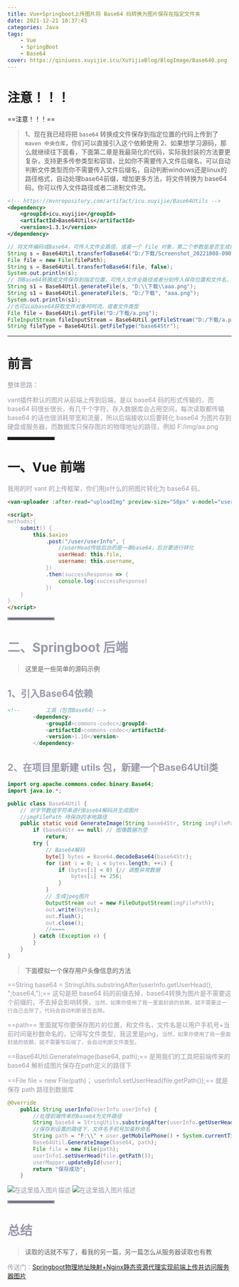 ```yaml
---
title: Vue+Springboot上传图片将 Base64 码转换为图片保存在指定文件夹
date: 2021-12-21 10:37:43
categories: Java
tags: 
    - Vue
    - SpringBoot
    - Base64
cover: https://qiniuoss.xuyijie.icu/XuYijieBlog/BlogImage/Base640.png
---
```


# 注意！！！
==注意！！！==
> 1、现在我已经将把 `base64` 转换成文件保存到指定位置的代码上传到了 `maven 中央仓库`，你们可以直接引入这个依赖使用
> 2、如果想学习源码，那么就继续往下面看，下面第二章是我最简化的代码，实际我封装的方法要更复杂，支持更多传参类型和容错，比如你不需要传入文件后缀名，可以自动判断文件类型而你不需要传入文件后缀名，自动判断windows还是linux的路径格式，自动处理base64前缀，增加更多方法，将文件转换为 base64 码，你可以传入文件路径或者二进制文件流。

```xml
<!-- https://mvnrepository.com/artifact/icu.xuyijie/Base64Utils -->
<dependency>
    <groupId>icu.xuyijie</groupId>
    <artifactId>Base64Utils</artifactId>
    <version>1.3.1</version>
</dependency>
```
```java
// 将文件编码成Base64，可传入文件全路径，或者一个 File 对象，第二个参数是是否生成前缀
String s = Base64Util.transferToBase64("D:/下载/Screenshot_20221008-090627.png", false);
File file = new File(filePath);
String s = Base64Util.transferToBase64(file, false);
System.out.println(s);
// 将Base64转换成文件保存到指定位置，可传入文件全路径或者分别传入保存位置和文件名，路径分隔符可使用/或\
String s1 = Base64Util.generateFile(s, "D:\\下载\\aaa.png");
String s1 = Base64Util.generateFile(s, "D:/下载", "aaa.png");
System.out.println(s1);
//也可以从base64获取文件对象呵呵流，或者文件类型
File file = Base64Util.getFile("D:/下载/a.png");
FileInputStream fileInputStream = Base64Util.getFileStream("D:/下载/a.png");
String fileType = Base64Util.getFileType("base64Str");
```

---

# 前言

<font color=#999AAA >整体思路：

vant插件默认的图片从前端上传到后端，是以 base64 码的形式传输的，而 base64 码很长很长，有几千个字符，存入数据库会占用空间，每次读取都传输 base64 的话也很消耗带宽和流量，所以后端接收以后要转化 base64 为图片存到硬盘或服务器，而数据库只保存图片的物理地址的路径，例如 F:/img/aa.png</font>

<hr style=" border:solid; width:100px; height:1px;" color=#000000 size=1">


# 一、Vue 前端

<font color=#999AAA >我用的时 vant 的上传框架，你们用js什么的把图片转化为 base64 码。

```html
<van-uploader :after-read="uploadImg" preview-size="50px" v-model="userHead" :max-count="1" />

<script>
methods:{
    submit() {
        this.$axios
            .post("/user/userInfo", {
                //userHead传给后台的是一串base64，后台要进行转化
                userHead: this.file,
                username: this.username,
            })
            .then(successResponse => {
                console.log(successResponse)
            })
    }
}
</script>

```

<hr style=" border:solid; width:100px; height:1px;" color=#000000 size=1">


# 二、Springboot 后端

> 这里是一些简单的源码示例

##  1、引入Base64依赖

```xml
<!--        工具（包含Base64）-->
        <dependency>
            <groupId>commons-codec</groupId>
            <artifactId>commons-codec</artifactId>
            <version>1.10</version>
        </dependency>
```



##  2、在项目里新建 utils 包，新建一个Base64Util类

```java
import org.apache.commons.codec.binary.Base64;
import java.io.*;

public class Base64Util {
    // 对字节数组字符串进行Base64解码并生成图片
    //imgFilePath 待保存的本地路径
    public static void GenerateImage(String base64Str, String imgFilePath) {
        if (base64Str == null) // 图像数据为空
            return;
        try {
            // Base64解码
            byte[] bytes = Base64.decodeBase64(base64Str);
            for (int i = 0; i < bytes.length; ++i) {
                if (bytes[i] < 0) {// 调整异常数据
                    bytes[i] += 256;
                }
            }
            // 生成jpeg图片
            OutputStream out = new FileOutputStream(imgFilePath);
            out.write(bytes);
            out.flush();
            out.close();
            //====
        } catch (Exception e) {
        }
    }
}

```


> 下面模拟一个保存用户头像信息的方法

==String base64 = StringUtils.substringAfter(userInfo.getUserHead(), ";base64,");== 这句是把 base64 码的前缀去掉，base64转换为图片是不需要这个前缀的，不去掉会影响转换，`当然，如果你使用了我一里面封装的依赖，就不需要这一行自己去除了，代码会自动判断是否去除。`


==path== 里面就写你要保存图片的位置，和文件名，文件名是以用户手机号+当前时间毫秒数命名的，记得写文件类型，我这里是png，`当然，如果你使用了我一里面封装的依赖，就不需要写后缀了，会自动判断文件类型。`

==Base64Util.GenerateImage(base64, path);== 是用我们的工具把前端传来的 base64 解析成图片保存在path定义的路径下



==File file = new File(path)；
userInfo1.setUserHead(file.getPath());== 就是保存 path 路径到数据库


```java
@Override
    public String userInfo(UserInfo userInfo) {
        //处理前端传来的base64为文件路径
        String base64 = StringUtils.substringAfter(userInfo.getUserHead(), ";base64,");
        //保存到设置的路径下，文件名手机号加毫秒命名
        String path = "F:\\" + user.getMobilePhone() + System.currentTimeMillis() + ".png";
        Base64Util.GenerateImage(base64, path);
        File file = new File(path);
        userInfo1.setUserHead(file.getPath());
        userMapper.updateById(user);
        return "保存成功";
    }
```

![在这里插入图片描述](https://qiniuoss.xuyijie.icu/XuYijieBlog/BlogImage/Base640.png)
![在这里插入图片描述](https://qiniuoss.xuyijie.icu/XuYijieBlog/BlogImage/Base641.png)


<hr style=" border:solid; width:100px; height:1px;" color=#000000 size=1">

# 总结
>读取的话就不写了，看我的另一篇，另一篇怎么从服务器读取也有教

传送门：[Springboot物理地址映射+Nginx静态资源代理实现前端上传并访问服务器图片](https://blog.csdn.net/qq_48922459/article/details/122035967?spm=1001.2014.3001.5501)
